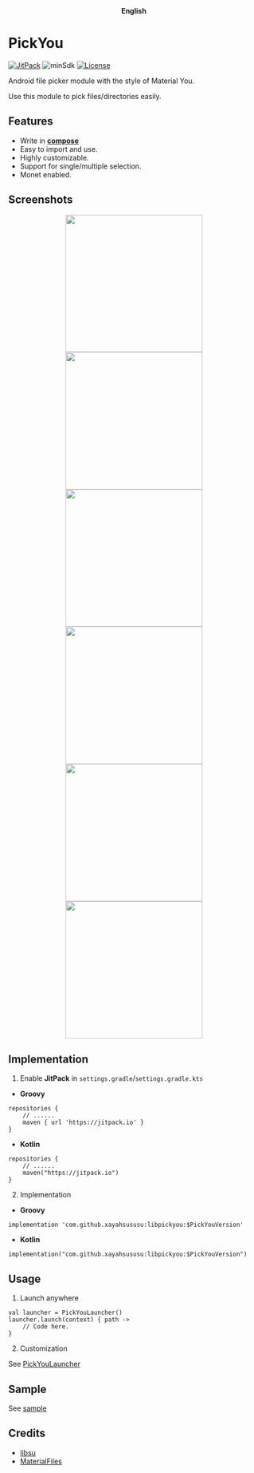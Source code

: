 <div align="center">
	<span style="font-weight: bold"> English</span>
</div>

# PickYou
[![JitPack](https://jitpack.io/v/xayahsususu/libpickyou.svg)](https://jitpack.io/#xayahsususu/libpickyou)  ![minSdk](https://img.shields.io/badge/minSdk-26-green) [![License](https://img.shields.io/github/license/XayahSuSuSu/AndroidModule-PickYou?color=ff69b4)](./LICENSE)

Android file picker module with the style of Material You.

Use this module to pick files/directories easily.

## Features
- Write in [**compose**](https://developer.android.com/jetpack/compose)
- Easy to import and use.
- Highly customizable.
- Support for single/multiple selection.
- Monet enabled.

## Screenshots
<div align="center">
	<img src="./doc/images/1.jpg" width="275px"><img src="./doc/images/2.jpg" width="275px"><img src="./doc/images/3.jpg" width="275px">
	<img src="./doc/images/4.jpg" width="275px"><img src="./doc/images/5.jpg" width="275px"><img src="./doc/images/6.jpg" width="275px">
</div>

## Implementation
1. Enable **JitPack** in `settings.gradle`/`settings.gradle.kts`
* **Groovy**
```
repositories {
    // ......
    maven { url 'https://jitpack.io' }
}
```
* **Kotlin**
```
repositories {
    // ......
    maven("https://jitpack.io")
}
```
2. Implementation
* **Groovy**
```
implementation 'com.github.xayahsususu:libpickyou:$PickYouVersion'
```

* **Kotlin**
```
implementation("com.github.xayahsususu:libpickyou:$PickYouVersion")
```

## Usage
1. Launch anywhere
```
val launcher = PickYouLauncher()
launcher.launch(context) { path ->
    // Code here.
}
```

2. Customization

See [PickYouLauncher](./libpickyou/src/main/java/com/xayah/libpickyou/ui/PickYouLauncher.kt)

## Sample
See [sample](./app/src/main/java/com/xayah/pickyou/MainActivity.kt)

## Credits
- [libsu](https://github.com/topjohnwu/libsu)
- [MaterialFiles](https://github.com/zhanghai/MaterialFiles)
